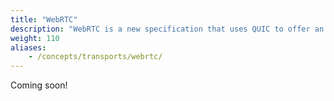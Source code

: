 ```yaml
---
title: "WebRTC"
description: "WebRTC is a new specification that uses QUIC to offer an alternative to WebSocket. Conceptually, it can be considered WebSocket over QUIC.Learn about WebTransport and how it is used in libp2p."
weight: 110
aliases:
    - /concepts/transports/webrtc/
---
```


Coming soon!
